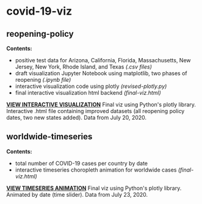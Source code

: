 # covid-19-viz

## reopening-policy

**Contents:**
- positive test data for Arizona, California, Florida, Massachusetts, New Jersey, New York, Rhode Island, and Texas *(.csv files)*
- draft visualization Jupyter Notebook using matplotlib, two phases of reopening *(.ipynb file)*
- interactive visualization code using plotly *(revised-plotly.py)*
- final interactive visualization html backend *(final-viz.html)*

[**VIEW INTERACTIVE VISUALIZATION**](https://estaudere-covid-19-viz.imfast.io/reopening-policy) Final viz using Python's plotly library. Interactive .html file containing improved datasets (all reopening policy dates, two new states added). Data from July 20, 2020.

## worldwide-timeseries

**Contents:**
- total number of COVID-19 cases per country by date
- interactive timeseries choropleth animation for worldwide cases *(final-viz.html)*

[**VIEW TIMESERIES ANIMATION**](https://estaudere-covid-19-viz.imfast.io/worldwide-timeseries) Final viz using Python's plotly library. Animated by date (time slider). Data from July 23, 2020.
